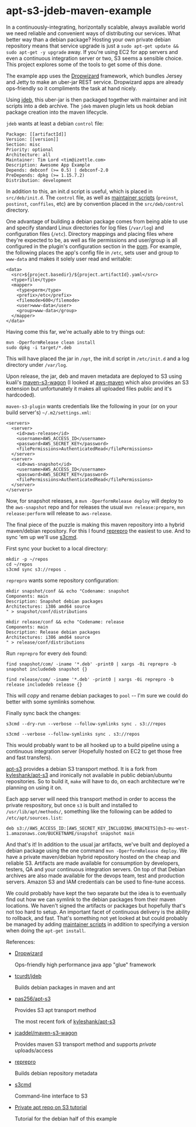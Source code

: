 apt-s3-jdeb-maven-example
=========================

In a continuously-integrating, horizontally scalable, always available world
we need reliable and convenient ways of distributing our services. What better
way than a debian package? Hosting your own private debian repository means
that service upgrade is just a ``sudo apt-get update && sudo apt-get -y
upgrade`` away. If you're using EC2 for app servers and even a continuous
integration server or two, S3 seems a sensible choice. This project explores
some of the tools to get some of this done.

The example app uses the [Dropwizard](http://dropwizard.codahale.com/)
framework, which bundles Jersey and Jetty to make an uber-jar REST
service. Dropwizard apps are already ops-friendly so it compliments the task
at hand nicely.

Using [jdeb](https://github.com/tcurdt/jdeb), this uber-jar is then packaged
together with maintainer and init scripts into a deb archive. The `jdeb` maven
plugin lets us hook debian package creation into the maven lifecycle.

`jdeb` wants at least a debian `control` file:

    Package: [[artifactId]]
    Version: [[version]]
    Section: misc
    Priority: optional
    Architecture: all
    Maintainer: Tim Lord <tim@izettle.com>
    Description: Awesome App Example
    Depends: debconf (>= 0.5) | debconf-2.0
    PreDepends: dpkg (>= 1.15.7.2)
    Distribution: development

In addition to this, an init.d script is useful, which is placed in
`src/deb/init.d`. The `control` file, as well as
[maintainer scripts](http://www.debian.org/doc/debian-policy/ch-maintainerscripts.html)
(`preinst`, `postinst`, `conffiles`, etc) are by convention placed in the
`src/deb/control` directory.

One advantage of building a debian package comes from being able to use and
specify standard Linux directories for log files (`/var/log`) and
configuration files (`/etc`). Directory mappings and placing files where
they're expected to be, as well as file permissions and user/group is all
configured in the plugin's configuration section in the 
[pom](https://github.com/nzroller/apt-s3-jdeb-maven-example/blob/master/pom.xml). For
example, the following places the app's config file in `/etc`, sets user and
group to `www-data` and makes it solely user read and writable:

    <data>
      <src>${project.basedir}/${project.artifactId}.yaml</src>
      <type>file</type>
      <mapper>
        <type>perm</type>
        <prefix>/etc</prefix>
        <filemode>600</filemode>
        <user>www-data</user>
        <group>www-data</group>
      </mapper>
    </data>


Having come this far, we're actually able to try things out:

    mvn -DperformRelease clean install
	sudo dpkg -i target/*.deb

This will have placed the jar in `/opt`, the init.d script in `/etc/init.d`
and a log directory under `/var/log`.

Upon release, the jar, deb and maven metadata are deployed to S3 using kuali's
[maven-s3-wagon](https://github.com/jcaddel/maven-s3-wagon) (I looked at
[aws-maven](https://github.com/SpringSource/aws-maven) which also provides an
S3 extension but unfortunately it makes all uploaded files public and it's
hardcoded).

`maven-s3-plugin` wants credentials like the following in your (or
on your build server's) `~/.m2/settings.xml`:

    <servers>
      <server>
        <id>aws-release</id>
        <username>AWS_ACCESS_ID</username>
        <password>AWS_SECRET_KEY</password>
        <filePermissions>AuthenticatedRead</filePermissions>
      </server>
      <server>
        <id>aws-snapshot</id>
        <username>AWS_ACCESS_ID</username>
        <password>AWS_SECRET_KEY</password>
        <filePermissions>AuthenticatedRead</filePermissions>
      </server>
    </servers>

Now, for snapshot releases, a ``mvn -DperformRelease deploy`` will deploy to
the `aws-snapshot` repo and for releases the usual `mvn release:prepare`, `mvn
release:perform` will release to `aws-release`.

The final piece of the puzzle is making this maven repository into a hybrid
maven/debian repository. For this I found
[reprepro](http://mirrorer.alioth.debian.org/) the easiest to use. And to sync
'em up we'll use [s3cmd](http://s3tools.org/s3cmd).

First sync your bucket to a local directory:

    mkdir -p ~/repos
    cd ~/repos
    s3cmd sync s3://repos .

`reprepro` wants some repository configuration:

    mkdir snapshot/conf && echo "Codename: snapshot
    Components: main
    Description: Snapshot debian packages
    Architectures: i386 amd64 source
    " > snapshot/conf/distributions

    mkdir release/conf && echo "Codename: release
    Components: main
    Description: Release debian packages
    Architectures: i386 amd64 source
    " > release/conf/distributions

Run `reprepro` for every `deb` found:

    find snapshot/com/ -iname '*.deb' -print0 | xargs -0i reprepro -b snapshot includedeb snapshot {}

    find release/com/ -iname '*.deb' -print0 | xargs -0i reprepro -b release includedeb release {}

This will _copy_ and rename debian packages to `pool` -- I'm sure we could do
better with some symlinks somehow.

Finally sync back the changes:

    s3cmd --dry-run --verbose --follow-symlinks sync . s3://repos

    s3cmd --verbose --follow-symlinks sync . s3://repos

This would probably want to be all hooked up to a build pipeline using a
continuous integration server (Hopefully hosted on EC2 to get those free and
fast transfers).

[apt-s3](https://github.com/pas256/apt-s3) provides a debian S3 transport
method. It is a fork from
[kyleshank/apt-s3](https://github.com/kyleshank/apt-s3) and ironically not
available in public debian/ubuntu repositories. So to build it, `make` will
have to do, on each architecture we're planning on using it on.

Each app server will need this transport method in order to access the private
respository, but once `s3` is built and installed to `/usr/lib/apt/methods/`,
something like the following can be added to `/etc/apt/sources.list`:

``deb s3://AWS_ACCESS_ID:[AWS_SECRET_KEY_INCLUDING_BRACKETS]@s3-eu-west-1.amazonaws.com/BUCKETNAME/snapshot snapshot main``

And that's it! In addition to the usual jar artifacts, we've built and
deployed a debian package using the one command `mvn -DperformRelease
deploy`. We have a private maven/debian hybrid repository hosted on the cheap
and reliable S3. Artifacts are made available for consumption by developers,
testers, QA and your continuous integration servers. On top of that Debian
archives are also made available for the devops team, test and production
servers. Amazon S3 and IAM credentials can be used to fine-tune access.

We could probably have kept the two separate but the idea is to eventually
find out how we can symlink to the debian packages from their maven
locations. We haven't signed the artifacts or packages but hopefully that's
not too hard to setup. An important facet of continuous delivery is the
ability to rollback, and fast. That's something not yet looked at but could
probably be managed by adding
[maintainer scripts](http://www.debian.org/doc/debian-policy/ch-maintainerscripts.html)
in addition to specifying a version when doing the `apt-get install`.

References:

* [Dropwizard](http://dropwizard.codahale.com/)

  Ops-friendly high performance java app "glue" framework

* [tcurdt/jdeb](https://github.com/tcurdt/jdeb)

  Builds debian packages in maven and ant

* [pas256/apt-s3](https://github.com/pas256/apt-s3)

  Provides S3 apt transport method

  The most recent fork of
  [kyleshank/apt-s3](https://github.com/kyleshank/apt-s3)

* [jcaddel/maven-s3-wagon](https://github.com/jcaddel/maven-s3-wagon)

  Provides maven S3 transport method and supports _private_ uploads/access

* [reprepro](http://mirrorer.alioth.debian.org/)

  Builds debian repository metadata

* [s3cmd](http://s3tools.org/s3cmd)

  Command-line interface to S3

* [Private apt repo on S3 tutorial](http://zcox.wordpress.com/2012/08/13/hosting-a-private-apt-repository-on-s3/)

  Tutorial for the debian half of this example
